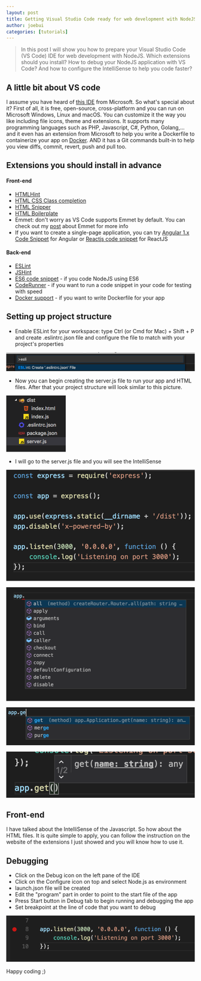 ```yaml
---
layout: post
title: Getting Visual Studio Code ready for web development with NodeJS
author: joebui
categories: [tutorials]
---
```


> In this post I will show you how to prepare your Visual Studio Code (VS Code) IDE for web development with NodeJS. Which extensions should you install? How to debug your
> NodeJS application with VS Code? And how to configure the IntelliSense to help you code faster?

## A little bit about VS code

I assume you have heard of [this IDE](https://code.visualstudio.com/) from Microsoft. So what's special about it? First of all, it is free, open-source, cross-platform and you can run on Microsoft Windows, Linux and macOS. You can customize it the way you like including file icons, theme and extensions. It supports many programming languages such as PHP, Javascript, C#, Python, Golang,... and it even has an extension from Microsoft to help you write a Dockerfile to containerize your app on [Docker](https://www.docker.com/). AND it has a Git commands built-in to help you view diffs, commit, revert, push and pull too.

## Extensions you should install in advance

#### Front-end

-   [HTMLHint](https://marketplace.visualstudio.com/items?itemName=mkaufman.HTMLHint)
-   [HTML CSS Class completion](https://marketplace.visualstudio.com/items?itemName=Zignd.html-css-class-completion)
-   [HTML Snipper](https://marketplace.visualstudio.com/items?itemName=abusaidm.html-snippets)
-   [HTML Boilerplate](https://marketplace.visualstudio.com/items?itemName=sidthesloth.html5-boilerplate)
-   Emmet: don't worry as VS Code supports Emmet by default. You can check out my [post](https://joebui.github.io/news/2015/07/22/emmet.html) about Emmet for more info
-   If you want to create a single-page application, you can try [Angular 1.x Code Snippet](https://marketplace.visualstudio.com/items?itemName=alexandersage.angular1-code-snippets) for Angular or [Reactjs code snippet](https://marketplace.visualstudio.com/items?itemName=xabikos.ReactSnippets) for ReactJS

#### Back-end

-   [ESLint](https://marketplace.visualstudio.com/items?itemName=dbaeumer.vscode-eslint)
-   [JSHint](https://marketplace.visualstudio.com/items?itemName=dbaeumer.jshint)
-   [ES6 code snippet](https://marketplace.visualstudio.com/items?itemName=xabikos.JavaScriptSnippets) - if you code NodeJS using ES6
-   [CodeRunner](https://marketplace.visualstudio.com/items?itemName=formulahendry.code-runner) - if you want to run a code snippet in your code for testing with speed
-   [Docker support](https://marketplace.visualstudio.com/items?itemName=PeterJausovec.vscode-docker) - if you want to write Dockerfile for your app

## Setting up project structure

-   Enable ESLint for your workspace: type Ctrl (or Cmd for Mac) + Shift + P and create .eslintrc.json file and configure the file to match with your project's properties

![eslintrc](/img/2016-11-19-web-with-vscode/img1.png)

-   Now you can begin creating the server.js file to run your app and HTML files. After that your project structure will look similar to this picture.

![structure](/img/2016-11-19-web-with-vscode/img4.png)

-   I will go to the server.js file and you will see the IntelliSense

![vscode](/img/2016-11-19-web-with-vscode/img5.png)

![vscode](/img/2016-11-19-web-with-vscode/img6.png)

![vscode](/img/2016-11-19-web-with-vscode/img7.png)

![vscode](/img/2016-11-19-web-with-vscode/img8.png)

## Front-end

I have talked about the IntelliSense of the Javascript. So how about the HTML files. It is quite simple to apply, you can follow the instruction on the website of the extensions I just showed and you will know how to use it.

## Debugging

-   Click on the Debug icon on the left pane of the IDE
-   Click on the Configure icon on top and select Node.js as environment
-   launch.json file will be created
-   Edit the "program" part in order to point to the start file of the app
-   Press Start button in Debug tab to begin running and debugging the app
-   Set breakpoint at the line of code that you want to debug

![debug](/img/2016-11-19-web-with-vscode/img9.png)

Happy coding ;)
